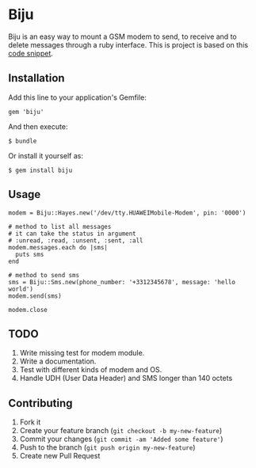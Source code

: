 # Biju

Biju is an easy way to mount a GSM modem to send, to receive and to delete messages through a ruby interface.
This is project is based on this [code snippet](http://dzone.com/snippets/send-and-receive-sms-text).

## Installation

Add this line to your application's Gemfile:

    gem 'biju'

And then execute:

    $ bundle

Or install it yourself as:

    $ gem install biju

## Usage

```
modem = Biju::Hayes.new('/dev/tty.HUAWEIMobile-Modem', pin: '0000')

# method to list all messages
# it can take the status in argument
# :unread, :read, :unsent, :sent, :all
modem.messages.each do |sms|
  puts sms
end

# method to send sms
sms = Biju::Sms.new(phone_number: '+3312345678', message: 'hello world')
modem.send(sms)

modem.close
```

## TODO

1. Write missing test for modem module.
2. Write a documentation.
3. Test with different kinds of modem and OS.
4. Handle UDH (User Data Header) and SMS longer than 140 octets

## Contributing

1. Fork it
2. Create your feature branch (`git checkout -b my-new-feature`)
3. Commit your changes (`git commit -am 'Added some feature'`)
4. Push to the branch (`git push origin my-new-feature`)
5. Create new Pull Request
